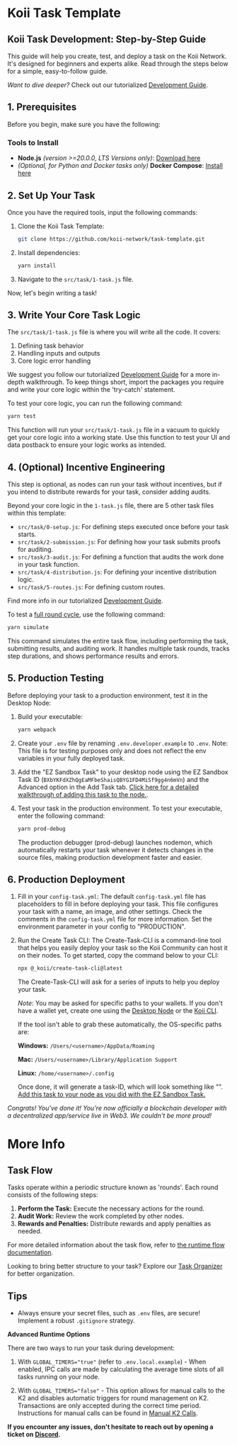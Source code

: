 # Koii Task Template

## Koii Task Development: Step-by-Step Guide

This guide will help you create, test, and deploy a task on the Koii Network. It's designed for beginners and experts alike. Read through the steps below for a simple, easy-to-follow guide.

_Want to dive deeper?_ Check out our tutorialized [Development Guide](https://github.com/koii-network/ezsandbox).

## 1. Prerequisites

Before you begin, make sure you have the following:

### Tools to Install

- **Node.js** _(version >=20.0.0, LTS Versions only)_: [Download here](https://nodejs.org)
- _(Optional, for Python and Docker tasks only)_ **Docker Compose**: [Install here](https://docs.docker.com/get-started/08_using_compose/)

## 2. Set Up Your Task

Once you have the required tools, input the following commands:

1. Clone the Koii Task Template:

   ```sh
   git clone https://github.com/koii-network/task-template.git
   ```

2. Install dependencies:

   ```sh
   yarn install
   ```

3. Navigate to the `src/task/1-task.js` file.

Now, let's begin writing a task!

## 3. Write Your Core Task Logic

The `src/task/1-task.js` file is where you will write all the code. It covers:

1. Defining task behavior
2. Handling inputs and outputs
3. Core logic error handling

We suggest you follow our tutorialized [Development Guide](https://github.com/koii-network/ezsandbox) for a more in-depth walkthrough. To keep things short, import the packages you require and write your core logic within the 'try-catch' statement.

To test your core logic, you can run the following command:

```sh
yarn test
```

This function will run your `src/task/1-task.js` file in a vacuum to quickly get your core logic into a working state. Use this function to test your UI and data postback to ensure your logic works as intended.

## 4. (Optional) Incentive Engineering

This step is optional, as nodes can run your task without incentives, but if you intend to distribute rewards for your task, consider adding audits.

Beyond your core logic in the `1-task.js` file, there are 5 other task files within this template:

- `src/task/0-setup.js`: For defining steps executed once before your task starts.
- `src/task/2-submission.js`: For defining how your task submits proofs for auditing.
- `src/task/3-audit.js`: For defining a function that audits the work done in your task function.
- `src/task/4-distribution.js`: For defining your incentive distribution logic.
- `src/task/5-routes.js`: For defining custom routes.

Find more info in our tutorialized [Development Guide](https://github.com/koii-network/ezsandbox).

To test a [full round cycle](https://docs.koii.network/gradual-consensus), use the following command:

```sh
yarn simulate
```

This command simulates the entire task flow, including performing the task, submitting results, and auditing work. It handles multiple task rounds, tracks step durations, and shows performance results and errors.

## 5. Production Testing

Before deploying your task to a production environment, test it in the Desktop Node:

1. Build your executable:

   ```sh
   yarn webpack
   ```

2. Create your `.env` file by renaming `.env.developer.example` to `.env`. Note: This file is for testing purposes only and does not reflect the env variables in your fully deployed task.

3. Add the "EZ Sandbox Task" to your desktop node using the EZ Sandbox Task ID (`BXbYKFdXZhQgEaMFbeShaisQBYG1FD4MiSf9gg4n6mVn`) and the Advanced option in the Add Task tab. [Click here for a detailed walkthrough of adding this task to the node.](https://github.com/koii-network/ezsandbox/tree/main/Get%20Started%20-%20Quick%20Intro).

4. Test your task in the production environment. To test your executable, enter the following command:
   ```sh
   yarn prod-debug
   ```
   The production debugger (prod-debug) launches nodemon, which automatically restarts your task whenever it detects changes in the source files, making production development faster and easier.

## 6. Production Deployment

1. Fill in your `config-task.yml`:
   The default `config-task.yml` file has placeholders to fill in before deploying your task. This file configures your task with a name, an image, and other settings. Check the comments in the `config-task.yml` file for more information. Set the environment parameter in your config to "PRODUCTION".

2. Run the Create Task CLI:
   The Create-Task-CLI is a command-line tool that helps you easily deploy your task so the Koii Community can host it on their nodes. To get started, copy the command below to your CLI:

   ```sh
   npx @_koii/create-task-cli@latest
   ```

   The Create-Task-CLI will ask for a series of inputs to help you deploy your task.

   _Note_: You may be asked for specific paths to your wallets. If you don't have a wallet yet, create one using the [Desktop Node](https://koii.network/node) or the [Koii CLI](https://docs.koii.network/develop/command-line-tool/koii-cli/install-cli).

   If the tool isn't able to grab these automatically, the OS-specific paths are:

   **Windows:** `/Users/<username>/AppData/Roaming`

   **Mac:** `/Users/<username>/Library/Application Support`

   **Linux:** `/home/<username>/.config`

   Once done, it will generate a task-ID, which will look something like "<BXbYKFdXZhQgEaMFbeShaisQBYG1FD4MiSf9gg4n6mVn>". [Add this task to your node as you did with the EZ Sandbox Task.](https://github.com/koii-network/ezsandbox/tree/main/Get%20Started%20-%20Quick%20Intro)

_Congrats! You've done it! You're now officially a blockchain developer with a decentralized app/service live in Web3. We couldn't be more proud!_

# More Info

## Task Flow

Tasks operate within a periodic structure known as 'rounds'. Each round consists of the following steps:

1. **Perform the Task:** Execute the necessary actions for the round.
2. **Audit Work:** Review the work completed by other nodes.
3. **Rewards and Penalties:** Distribute rewards and apply penalties as needed.

For more detailed information about the task flow, refer to [the runtime flow documentation](https://docs.koii.network/concepts/what-are-tasks/what-are-tasks/gradual-consensus).

Looking to bring better structure to your task? Explore our [Task Organizer](https://www.figma.com/community/file/1220194939977550205/Task-Outline) for better organization.

## Tips

- Always ensure your secret files, such as `.env` files, are secure! Implement a robust `.gitignore` strategy.

**Advanced Runtime Options**

There are two ways to run your task during development:

1. With `GLOBAL_TIMERS="true"` (refer to `.env.local.example`) - When enabled, IPC calls are made by calculating the average time slots of all tasks running on your node.

2. With `GLOBAL_TIMERS="false"` - This option allows for manual calls to the K2 and disables automatic triggers for round management on K2. Transactions are only accepted during the correct time period. Instructions for manual calls can be found in [Manual K2 Calls](./Manual%20K2%20Calls.md).

**If you encounter any issues, don't hesitate to reach out by opening a ticket on [Discord](https://discord.gg/koii-network).**

